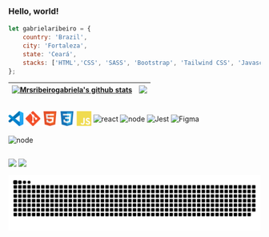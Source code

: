 ### Hello, world!

```javascript
let gabrielaribeiro = {
    country: 'Brazil',
    city: 'Fortaleza',
    state: 'Ceará',
    stacks: ['HTML','CSS', 'SASS', 'Bootstrap', 'Tailwind CSS', 'Javascript', 'React', 'Redux', 'Node JS', 'Jest', 'Cypress']
};
```

| <a href="https://github.com/anuraghazra/github-readme-stats"><img align="center" src="https://github-readme-stats.vercel.app/api?username=mrsribeirogabriela&theme=github_dark&hide=contribs,issues&show_icons=true&include_all_commits=true&hide_border=true&rank_icon=github" alt="Mrsribeirogabriela's github stats" /></a> | <a href="https://github.com/anuraghazra/github-readme-stats"><img align="center" src="https://github-readme-stats.vercel.app/api/top-langs/?username=mrsribeirogabriela&theme=github_dark&layout=compact&hide=html,jupyter%20notebook,css&hide_border=true&langs_count=6" /></a> |
| ------------- | ------------- |

 <div style="display: inline_block"><br>
 <img align="center" alt="vscode" height="30" width="30" src="https://raw.githubusercontent.com/devicons/devicon/9f4f5cdb393299a81125eb5127929ea7bfe42889/icons/vscode/vscode-original.svg">
  <img align="center" alt="git" title="Git" height="30" width="30" src="https://raw.githubusercontent.com/devicons/devicon/9f4f5cdb393299a81125eb5127929ea7bfe42889/icons/git/git-plain.svg">
  <img align="center" alt="HTML" height="30" width="30" src="https://raw.githubusercontent.com/devicons/devicon/master/icons/html5/html5-original.svg">
  <img align="center" alt="CSS" height="30" width="30" src="https://raw.githubusercontent.com/devicons/devicon/master/icons/css3/css3-original.svg">
  <img align="center" alt="Js" height="30" width="30" src="https://raw.githubusercontent.com/devicons/devicon/master/icons/javascript/javascript-plain.svg">
  <img align="center" alt="react" title="ReactJs" height="30" width="32" src="https://seeklogo.com/images/R/react-logo-7B3CE81517-seeklogo.com.png">
  <img align="center" alt="node" title="NodeJs" height="30" width="27" src="https://seeklogo.com/images/N/nodejs-logo-FBE122E377-seeklogo.com.png">
  <img align="center" alt="Jest" title="JEST" height="30" width="30" src="https://seeklogo.com/images/J/jest-logo-F9901EBBF7-seeklogo.com.png">
  <img align="center" alt="Figma" title="Figma" height="30" width="30" src="https://seeklogo.com/images/F/figma-logo-E4E21D3AEA-seeklogo.com.png">
</div>

<div style="display: inline_block"><br>
  <img align="center" alt="node" title="SN" height="30" width="150" src="https://seeklogo.com/images/S/servicenow-logo-D344FACC10-seeklogo.com.png">
</div>

  
  ##
  
  <div>
  <a href = "mailto:mrsribeirogabriela@gmail.com"><img src="https://img.shields.io/badge/-Gmail-%23333?style=for-the-badge&logo=gmail&logoColor=white" target="_blank"></a>
  <a href="https://www.linkedin.com/in/mrsribeirogabriela/" target="_blank"><img src="https://img.shields.io/badge/-LinkedIn-%230077B5?style=for-the-badge&logo=linkedin&logoColor=white" target="_blank"></a> 
    
  
  ![Snake animation](https://github.com/MrsRibeiroGabriela/mrsribeirogabriela/blob/output/github-contribution-grid-snake.svg)
  </div>
  
  <p align="center"> 
